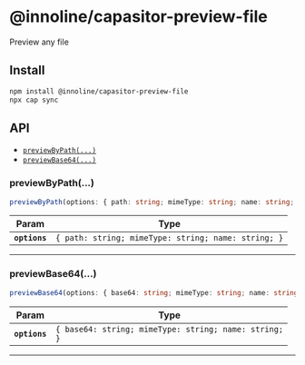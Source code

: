 # @innoline/capasitor-preview-file

Preview any file

## Install

```bash
npm install @innoline/capasitor-preview-file
npx cap sync
```

## API

<docgen-index>

* [`previewByPath(...)`](#previewbypath)
* [`previewBase64(...)`](#previewbase64)

</docgen-index>

<docgen-api>
<!--Update the source file JSDoc comments and rerun docgen to update the docs below-->

### previewByPath(...)

```typescript
previewByPath(options: { path: string; mimeType: string; name: string; }) => Promise<void>
```

| Param         | Type                                                           |
| ------------- | -------------------------------------------------------------- |
| **`options`** | <code>{ path: string; mimeType: string; name: string; }</code> |

--------------------


### previewBase64(...)

```typescript
previewBase64(options: { base64: string; mimeType: string; name: string; }) => Promise<void>
```

| Param         | Type                                                             |
| ------------- | ---------------------------------------------------------------- |
| **`options`** | <code>{ base64: string; mimeType: string; name: string; }</code> |

--------------------

</docgen-api>
